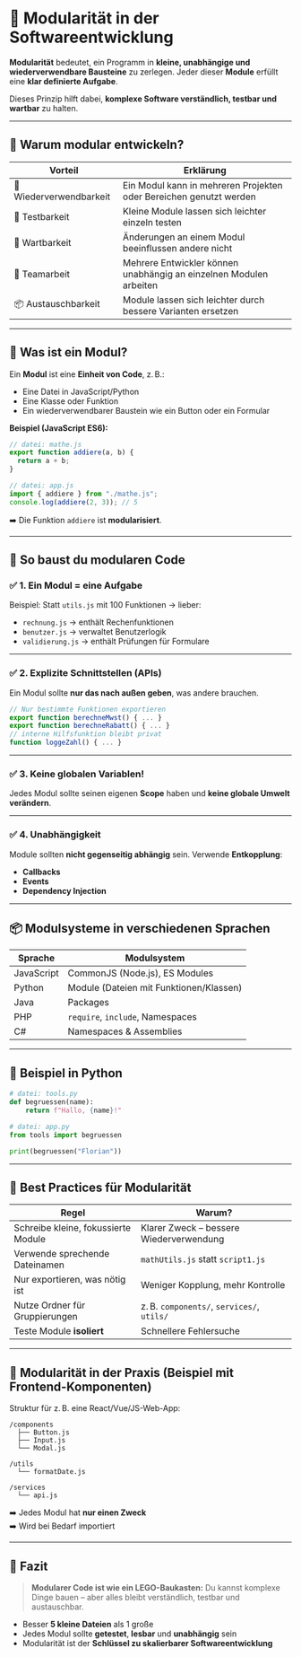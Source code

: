 # 🧩 Modularität in der Softwareentwicklung

**Modularität** bedeutet, ein Programm in **kleine, unabhängige und wiederverwendbare Bausteine** zu zerlegen. Jeder dieser **Module** erfüllt eine **klar definierte Aufgabe**.

Dieses Prinzip hilft dabei, **komplexe Software verständlich, testbar und wartbar** zu halten.

---

## 🎯 Warum modular entwickeln?

| Vorteil                  | Erklärung                                               |
|--------------------------|----------------------------------------------------------|
| 🔁 Wiederverwendbarkeit  | Ein Modul kann in mehreren Projekten oder Bereichen genutzt werden |
| 🧪 Testbarkeit           | Kleine Module lassen sich leichter einzeln testen       |
| 🔧 Wartbarkeit           | Änderungen an einem Modul beeinflussen andere nicht      |
| 👥 Teamarbeit            | Mehrere Entwickler können unabhängig an einzelnen Modulen arbeiten |
| 📦 Austauschbarkeit      | Module lassen sich leichter durch bessere Varianten ersetzen |

---

## 🧠 Was ist ein Modul?

Ein **Modul** ist eine **Einheit von Code**, z. B.:

- Eine Datei in JavaScript/Python
- Eine Klasse oder Funktion
- Ein wiederverwendbarer Baustein wie ein Button oder ein Formular

**Beispiel (JavaScript ES6):**

```js
// datei: mathe.js
export function addiere(a, b) {
  return a + b;
}
```

```js
// datei: app.js
import { addiere } from "./mathe.js";
console.log(addiere(2, 3)); // 5
```

➡️ Die Funktion `addiere` ist **modularisiert**.

---

## 🔧 So baust du modularen Code

### ✅ 1. **Ein Modul = eine Aufgabe**

Beispiel: Statt `utils.js` mit 100 Funktionen → lieber:

- `rechnung.js` → enthält Rechenfunktionen
- `benutzer.js` → verwaltet Benutzerlogik
- `validierung.js` → enthält Prüfungen für Formulare

---

### ✅ 2. **Explizite Schnittstellen (APIs)**

Ein Modul sollte **nur das nach außen geben**, was andere brauchen.

```js
// Nur bestimmte Funktionen exportieren
export function berechneMwst() { ... }
export function berechneRabatt() { ... }
// interne Hilfsfunktion bleibt privat
function loggeZahl() { ... }
```

---

### ✅ 3. **Keine globalen Variablen!**

Jedes Modul sollte seinen eigenen **Scope** haben und **keine globale Umwelt verändern**.

---

### ✅ 4. **Unabhängigkeit**

Module sollten **nicht gegenseitig abhängig** sein. Verwende **Entkopplung**:

- **Callbacks**
- **Events**
- **Dependency Injection**

---

## 📦 Modulsysteme in verschiedenen Sprachen

| Sprache     | Modulsystem                    |
|-------------|--------------------------------|
| JavaScript  | CommonJS (Node.js), ES Modules |
| Python      | Module (Dateien mit Funktionen/Klassen) |
| Java        | Packages                       |
| PHP         | `require`, `include`, Namespaces |
| C#          | Namespaces & Assemblies        |

---

## 🔁 Beispiel in Python

```python
# datei: tools.py
def begruessen(name):
    return f"Hallo, {name}!"

# datei: app.py
from tools import begruessen

print(begruessen("Florian"))
```

---

## 🧠 Best Practices für Modularität

| Regel                            | Warum?                              |
|----------------------------------|--------------------------------------|
| Schreibe kleine, fokussierte Module | Klarer Zweck – bessere Wiederverwendung |
| Verwende sprechende Dateinamen     | `mathUtils.js` statt `script1.js`   |
| Nur exportieren, was nötig ist     | Weniger Kopplung, mehr Kontrolle    |
| Nutze Ordner für Gruppierungen     | z. B. `components/`, `services/`, `utils/` |
| Teste Module **isoliert**          | Schnellere Fehlersuche              |

---

## 🧱 Modularität in der Praxis (Beispiel mit Frontend-Komponenten)

Struktur für z. B. eine React/Vue/JS-Web-App:

```
/components
  ├── Button.js
  ├── Input.js
  └── Modal.js

/utils
  └── formatDate.js

/services
  └── api.js
```

➡️ Jedes Modul hat **nur einen Zweck**  
➡️ Wird bei Bedarf importiert

---

## 📘 Fazit

> **Modularer Code ist wie ein LEGO-Baukasten:**
> Du kannst komplexe Dinge bauen – aber alles bleibt verständlich, testbar und austauschbar.

- Besser **5 kleine Dateien** als 1 große
- Jedes Modul sollte **getestet**, **lesbar** und **unabhängig** sein
- Modularität ist der **Schlüssel zu skalierbarer Softwareentwicklung**